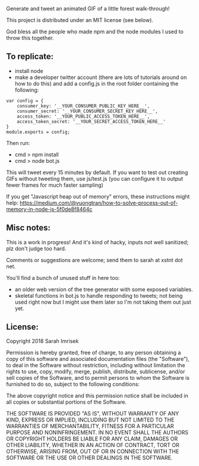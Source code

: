 
Generate and tweet an animated GIF of a little forest walk-through!

This project is distributed under an MIT license (see below).

God bless all the people who made npm and the node modules I used to throw this together.

## To replicate:
- install node
- make a developer twitter account (there are lots of tutorials around on how to do this) and add a config.js in the root folder containing the following:

```
var config = {
    consumer_key: '__YOUR_CONSUMER_PUBLIC_KEY_HERE__',
    consumer_secret: '__YOUR_CONSUMER_SECRET_KEY_HERE__',
    access_token: '__YOUR_PUBLIC_ACCESS_TOKEN_HERE__',
    access_token_secret: '__YOUR_SECRET_ACCESS_TOKEN_HERE__'
}
module.exports = config;
```

Then run:
- cmd > npm install
- cmd > node bot.js

This will tweet every 15 minutes by default.
If you want to test out creating GIFs without tweeting them, use js/test.js (you can configure it to output fewer frames for much faster sampling)

If you get "Javascript heap out of memory" errors, these instructions might help:
https://medium.com/@vuongtran/how-to-solve-process-out-of-memory-in-node-js-5f0de8f8464c


## Misc notes:

This is a work in progress!  And it's kind of hacky, inputs not well sanitized; plz don't judge too hard. 

Comments or suggestions are welcome; send them to sarah at xstnt dot net.

You'll find a bunch of unused stuff in here too: 
- an older web version of the tree generator with some exposed variables.  
- skeletal functions in bot.js to handle responding to tweets; not being used right now but I might use them later so I'm not taking them out just yet.


## License:
Copyright 2018 Sarah Imrisek

Permission is hereby granted, free of charge, to any person obtaining a copy of this software and associated documentation files (the "Software"), to deal in the Software without restriction, including without limitation the rights to use, copy, modify, merge, publish, distribute, sublicense, and/or sell copies of the Software, and to permit persons to whom the Software is furnished to do so, subject to the following conditions:

The above copyright notice and this permission notice shall be included in all copies or substantial portions of the Software.

THE SOFTWARE IS PROVIDED "AS IS", WITHOUT WARRANTY OF ANY KIND, EXPRESS OR IMPLIED, INCLUDING BUT NOT LIMITED TO THE WARRANTIES OF MERCHANTABILITY, FITNESS FOR A PARTICULAR PURPOSE AND NONINFRINGEMENT. IN NO EVENT SHALL THE AUTHORS OR COPYRIGHT HOLDERS BE LIABLE FOR ANY CLAIM, DAMAGES OR OTHER LIABILITY, WHETHER IN AN ACTION OF CONTRACT, TORT OR OTHERWISE, ARISING FROM, OUT OF OR IN CONNECTION WITH THE SOFTWARE OR THE USE OR OTHER DEALINGS IN THE SOFTWARE.
